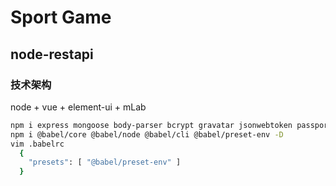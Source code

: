 # Sport Game

## node-restapi

### 技术架构

node + vue + element-ui + mLab

```sh
npm i express mongoose body-parser bcrypt gravatar jsonwebtoken passport passport-jwt -S
npm i @babel/core @babel/node @babel/cli @babel/preset-env -D
vim .babelrc
  {
    "presets": [ "@babel/preset-env" ]
  }
```

